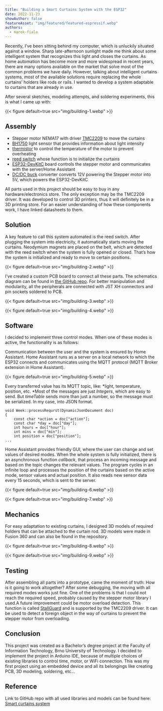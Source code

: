 ```yaml
---
title: "Building a Smart Curtains System with the ESP32"
date: 2022-11-23
showAuthor: false
featureAsset: "img/featured/featured-espressif.webp"
authors:
  - marek-fiala
---
```

Recently, I’ve been sitting behind my computer, which is unluckily situated against a window. Sharp late-afternoon sunlight made me think about some intelligent system that recognizes this light and closes the curtains. As home automation has become more and more widespread in recent years, there are many options available on the market that solve most of the common problems we have daily. However, talking about intelligent curtains systems, most of the available solutions require replacing the whole curtains’ holders like rods or rails. I wanted to develop a system adaptable to curtains that are already in use.

After several sketches, modeling attempts, and soldering experiments, this is what I came up with:

{{< figure
    default=true
    src="img/building-1.webp"
    >}}

## Assembly

- Stepper motor NEMA17 with driver [TMC2209](https://www.analog.com/en/lp/001/trinamic-support.html) to move the curtains
- [BH1750](https://drive.google.com/file/d/14TgYoCILyeGwoYwKgY8J0QdRMJRrRjMa/view) light sensor that provides information about light intensity
- [thermistor](https://www.vishay.com/docs/29049/ntcle100.pdf) to control the temperature of the motor to prevent overheating
- [reed switch](https://standexelectronics.com/wp-content/uploads/OKI_Reed_Switch_ORD213.pdf) whose function is to initialize the curtains
- [ESP32-DevKitC](https://docs.espressif.com/projects/esp-idf/en/latest/esp32/hw-reference/esp32/get-started-devkitc.html#get-started-esp32-devkitc-board-front) board controls the stepper motor and communicates with the server/Home Assistant
- [DC/DC buck](https://www.laskakit.cz/user/related_files/lm2596_datasheet.pdf) converter converts 12V powering the Stepper motor into 5V, which powers the ESP32-DevKitC

All parts used in this project should be easy to buy in any hardware/electronics store. The only exception may be the TMC2209 driver. It was developed to control 3D printers, thus it will definitely be in a 3D printing store. For an easier understanding of how these components work, I have linked datasheets to them.

## Solution

A key feature to call this system automated is the reed switch. After plugging the system into electricity, it automatically starts moving the curtains. Neodymium magnets are placed on the belt, which are detected with the reed switch when the system is fully opened or closed. That’s how the system is initialized and ready to move to certain positions.

{{< figure
    default=true
    src="img/building-2.webp"
    >}}

I’ve created a custom PCB board to connect all these parts. The schematics diagram can be found in [the GitHub repo](https://github.com/mfialaf/ESP32-Smart-curtains-system/blob/945a8c5d69c5ee703012a8d527f10580258dfe39/pictures/connection_schematics_diagram.png). For better manipulation and modularity, all the peripherals are connected with JST XH connectors and pin sockets soldered to PCB.

{{< figure
    default=true
    src="img/building-3.webp"
    >}}

{{< figure
    default=true
    src="img/building-4.webp"
    >}}

## Software

I decided to implement three control modes. When one of these modes is active, the functionality is as follows:

Communication between the user and the system is ensured by Home Assistant. Home Assistant runs as a server on a local network to which the ESP32 connects and communicates using the MQTT protocol (MQTT Broker extension in Home Assistant).

{{< figure
    default=true
    src="img/building-5.webp"
    >}}

Every transferred value has its MQTT topic, like: *light, temperature, position, etc. *Most of the messages are just *Integers*, which are easy to send. But *timeTable* sends more than just a number, so the message must be serialized. In my case, into JSON format.

```
void Week::processRequrst(DynamicJsonDocument doc)
{
    const char *action = doc["action"];
    const char *day = doc["day"];
    int hours = doc["hour"];
    int mins = doc["min"];
    int position = doc["position"];
...
```

Home Assistant provides friendly GUI, where the user can change and set values of desired modes. When the whole system is fully initialized, there is an asynchronous function *callback*, that process an incoming message and based on the topic changes the relevant values. The program cycles in an infinite loop and processes the position of the curtains based on the active mode, sensor values and actual position. It also reads new sensor data every 15 seconds, which is sent to the server.

{{< figure
    default=true
    src="img/building-6.webp"
    >}}

{{< figure
    default=true
    src="img/building-7.webp"
    >}}

## Mechanics

For easy adaptation to existing curtains, I designed 3D models of required holders that can be attached to the curtain rod. 3D models were made in Fusion 360 and can also be found in the repository.

{{< figure
    default=true
    src="img/building-8.webp"
    >}}

{{< figure
    default=true
    src="img/building-9.webp"
    >}}

## Testing

After assembling all parts into a prototype, came the moment of truth: How is it going to work altogether? After some debugging, the moving with all required modes works just fine. One of the problems is that I could not reach the required speed, probably caused by the stepper motor library I used.A future improvement could be motor overload detection. This function is called [StallGuard](https://www.analog.com/en/lp/001/building-better-stepper-motor-system.html) and is supported by the TMC2209 driver. It can be used to detect a foreign object in the way of curtains to prevent the stepper motor from overloading.

## Conclusion

This project was created as a Bachelor’s degree project at the Faculty of Information Technology, Brno University of Technology. I decided to implement the project in Arduino IDE, because of multiple choices of existing libraries to control time, motor, or WiFi connection. This was my first project using an embedded device and all its belongings like creating PCB, 3D modeling, soldering, etc…

## Reference

Link to GitHub repo with all used libraries and models can be found here: [Smart curtains system](https://github.com/mfialaf/ESP32-Smart-curtains-system)
